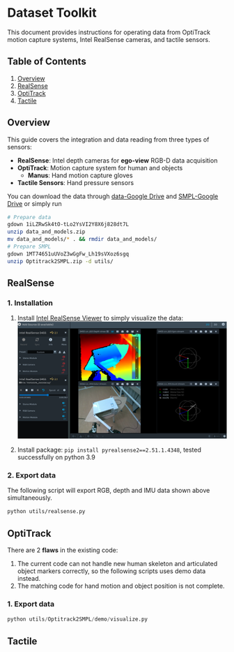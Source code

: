 # Dataset Toolkit

This document provides instructions for operating data from OptiTrack motion capture systems, Intel RealSense cameras, and tactile sensors.

## Table of Contents

1. [Overview](#overview)
2. [RealSense](#realsense)
3. [OptiTrack](#optitrack-setup)
4. [Tactile](#tactile-sensor-setup)

## Overview

This guide covers the integration and data reading from three types of sensors:

- **RealSense**: Intel depth cameras for **ego-view** RGB-D data acquisition
- **OptiTrack**: Motion capture system for human and objects
    - **Manus**: Hand motion capture gloves
- **Tactile Sensors**: Hand pressure sensors

You can download the data through [data-Google Drive](https://drive.google.com/file/d/1iLZRwSk4tO-tLo2YsVI2Y8X6j828dt7L/view?usp=drive_link) and [SMPL-Google Drive](https://drive.google.com/file/d/1MT74651uUVoZ3wGgFw_Lh19sVXoz6sgq/view?usp=drive_link) or simply run

```bash
# Prepare data
gdown 1iLZRwSk4tO-tLo2YsVI2Y8X6j828dt7L
unzip data_and_models.zip
mv data_and_models/* . && rmdir data_and_models/
# Prepare SMPL
gdown 1MT74651uUVoZ3wGgFw_Lh19sVXoz6sgq
unzip Optitrack2SMPL.zip -d utils/
```

## RealSense

### 1. Installation
1. Install [Intel RealSense Viewer](https://www.intelrealsense.com/sdk-2/) to simply visualize the data:
![RealSense Viewer Interface](EgoView_Screenshot.png)

2. Install package: `pip install pyrealsense2==2.51.1.4348`, tested successfully on python 3.9

### 2. Export data
The following script will export RGB, depth and IMU data shown above simultaneously.
```bash
python utils/realsense.py
```

## OptiTrack
There are 2 **flaws** in the existing code:
1. The current code can not handle new human skeleton and articulated object markers correctly, so the following scripts uses demo data instead.
2. The matching code for hand motion and object position is not complete.
### 1. Export data
```python
python utils/Optitrack2SMPL/demo/visualize.py
```

## Tactile


